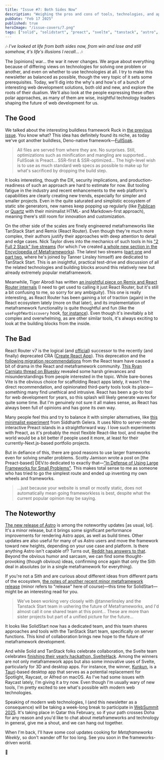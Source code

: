 ```yaml
---
title: "Issue #7: Both Sides Now"
description: "Weighing the pros and cons of tools, technologies, and approaches in the metaframework world"
pubDate: "Feb 17 2025"
published: true
heroImage: "/issue-covers/7.png"
tags: ["solid", "solidstart", "preact", "svelte", "tanstack", "astro", "deno", "remix", "react"]
---
```


🎶 _I've looked at life from both sides now, from win and lose and still somehow, it's life's illusions I recall…_ 🎶

The [opinions] war... the war it never changes. We argue about everything because of differing views on technologies for solving one problem or another, and even on whether to use technologies at all. I try to make this newsletter as balanced as possible, though the very topic of it sets some prerequisites. Today, we'll dig into the why's and how's of a bunch of interesting web development solutions, both old and new, and explore the roots of their dualism. We'll also look at the people expressing these often polar approaches, as many of them are wise, insightful technology leaders shaping the future of web development for us.

## The Good

We talked about the interesting buildless framework Ruck in [the previous issue](https://metaframe.works/archive/6/). You know what? This idea has definitely found its niche, as today we've got another buildless, Deno-native framework—[FullSoak](https://github.com/fullsoak/fullsoak).

> All files are served from where they are. No surprises. Still, optimizations such as minification and mangling are supported… FullSoak is Preact… SSR-first & SSR-optimized… The high-level wish is to use as much standard web specs as possible to make up for what's sacrificed by dropping the build step.

It looks interesting, though the DX, security implications, and production-readiness of such an approach are hard to estimate for now. But tooling fatigue in the industry and recent enhancements to the web platform's capabilities are clearly creating new trends, especially for simpler and smaller projects. Even in the quite saturated and simplistic ecosystem of static site generators, new names keep popping up regularly (like [Publican](https://publican.dev) or [Quartz](https://quartz.jzhao.xyz) with their minimalist HTML- and Markdown-first approach), meaning there's still room for innovation and customization.

On the other side of the scales are finely engineered metaframeworks like TanStack Start and Remix (React Router). Even though they're much more complex, their authors justify their approaches with deep attention to detail and edge cases. Nick Taylor dives into the mechanics of such tools in his ["2 Full 2 Stack" live streams](https://www.youtube.com/playlist?list=PLZDPKYkCEQk07B0HWWOKH3bqpqOUQuOOk) (for which I've created [a whole new section in the Encyclopedia of Metaframeworks](https://github.com/fyodorio/awesome-metaframeworks?tab=readme-ov-file#live-streams)). The latest two streams ([part one](https://www.youtube.com/watch?v=B8fxOYkor88) and [part two](https://www.youtube.com/live/gNA8sDoC_wc), where he's joined by Tanner Linsley himself) are dedicated to TanStack Start. This is an insightful, practical test-drive and discussion of all the related technologies and building blocks around this relatively new but already extremely popular metaframework.

Meanwhile, Tiger Abrodi has written [an insightful piece on Remix and React Router internals](https://tigerabrodi.blog/how-react-router-works-under-the-hood) (I need to get used to calling it just React Router, but it's still a bit confusing to me, so sorry for any ambiguity). This one is really interesting, as React Router has been gaining a lot of traction (again) in the React ecosystem lately (more on that later), and its implementation of metaframework functionality is quite thoughtful and fun (like the `useFogOfWarDiscovery` hook, [for instance](https://remix.run/blog/fog-of-war)). Even though it's inevitably a bit complex and overwhelming, as are other similar tools, it's always exciting to look at the building blocks from the inside.

## The Bad

React Router v7 is the logical (and [official](https://react.dev/learn/creating-a-react-app#react-router-v7)) successor to the recently (and finally) deprecated CRA ([Create React App](https://create-react-app.dev)). This deprecation and the [following migration recommendations](https://react.dev/blog/2025/02/14/sunsetting-create-react-app) from the React team have caused a bit of drama in the React and metaframework community. [This Ryan Carniato thread on Bluesky](https://bsky.app/profile/ryansolid.bsky.social/post/3li5vulclhs26) revealed some harsh grievances and misunderstandings from people interested in the topic. While bare-bones Vite is the obvious choice for scaffolding React apps lately, it wasn't the direct recommendation, and opinionated third-party tools took its place—something many find unethical and intrusive. React has been a go-to tool for web development for years, so this splash will likely generate waves for quite some time. But I'm genuinely not sure it all makes sense, as React has always been full of opinions and has gone its own way.

Many people feel this and try to balance it with simpler alternatives, like [this minimalist experiment](https://github.com/barelyhuman/nitro-preact-islands) from Siddharth Gelera. It uses Nitro to server-render interactive Preact islands in a straightforward way. I love such experiments with Preact, as it's probably the most flexible React-like tool, and maybe the world would be a bit better if people used it more, at least for their currently-Next.js-based portfolio projects.

But in defiance of this, there are good reasons to use larger frameworks even for solving smaller problems. Scotty Jamison wrote a post on [the Preact-based] DEV.to dedicated to exactly that—["In Defense of Using Large Frameworks for Small Problems"](https://dev.to/thescottyjam/in-defense-of-using-large-frameworks-for-small-problems-57n6). This makes total sense to me as someone who has tried to go the simplest route and ended up inventing my own wheels and frameworks.

> …just because your website is small or mostly static, does not automatically mean going frameworkless is best, despite what the current popular opinion may be saying.

## The Noteworthy

[The new release of Astro](https://astro.build/blog/astro-530/) is among the noteworthy updates [as usual, lol]. It's a minor release, but it brings some significant performance improvements for rendering Astro apps, as well as build times. Other updates are also useful for many of us Astro users and move the framework toward new heights, depending on your use case and platform. Is there anything Astro isn't capable of? Turns out, [Reddit has answers to that](https://www.reddit.com/r/astrojs/comments/1ipepy7/what_can_nextjs_do_that_astrojs_cant/). Beyond the obvious humor and sarcasm, we can find some thought-provoking (though obvious) ideas, confirming once again that only the Sith deal in absolutes (or in a single metaframework for everything).

If you're not a Sith and are curious about different ideas from different parts of the ecosystem, [the notes of another recent minor metaframework release](https://github.com/solidjs/solid-start/releases/tag/%40solidjs%2Fstart%401.1.0) (minor refers to "release" here of course)—this time for SolidStart—might be an interesting read for you.

> We've been working very closely with @tannerlinsley and the Tanstack Start team in ushering the future of Metaframeworks, and I'd almost call it one shared team at this point… These are more than sister projects but part of a unified picture for the future…

It looks like SolidStart now has a dedicated team, and this team shares approaches and tools with the TanStack Start team, specifically on server functions. This kind of collaboration brings new hope to the future of metaframework development.

And while Solid and TanStack folks celebrate collaboration, the Svelte team celebrates [finishing their yearly hackathon, SvelteHack](https://hack.sveltesociety.dev/2024/winners). Among the winners are not only metaframework apps but also some innovative uses of Svelte, particularly for 3D and desktop apps. For instance, the winner, [Kunkun](https://kunkun.sh), is a [Tauri](https://tauri.app)-based desktop app that serves as a potential replacement for Spotlight, Raycast, or Alfred on macOS. As I've had some issues with Raycast lately, I'm giving it a try now. Even though I'm usually wary of new tools, I'm pretty excited to see what's possible with modern web technologies.

Speaking of modern web technologies, I (and this newsletter as a consequence) will be taking a week-long break to participate in [WebSummit 2025](https://qatar.websummit.com). It's taking place in Qatar this February, so if your path crosses Doha for any reason and you'd like to chat about metaframeworks and technology in general, give me a shout, and we can hang out together.

When I'm back, I'll have some cool updates cooking for _Metaframeworks Weekly_, so don't wander off for too long. See you soon in the frameworks-driven world.

👋
